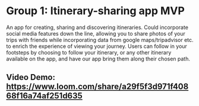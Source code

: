 # Group 1: Itinerary-sharing app MVP
An app for creating, sharing and discovering itineraries. Could incorporate social media features down the line, allowing you to share photos of your trips with friends while incorporating data from google maps/tripadvisor etc. to enrich the experience of viewing your journey. Users can follow in your footsteps by choosing to follow your itinerary, or any other itinerary available on the app, and have our app bring them along their chosen path.

## Video Demo: https://www.loom.com/share/a29f5f3d971f40868f16a74af251d635
